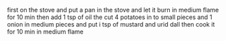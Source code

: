 first on the stove and put a pan in the stove and let it burn in medium flame for 10 min then add 1 tsp of oil the cut 4 potatoes in to small pieces and 1 onion in medium pieces and put i tsp of mustard and urid dall then cook it for 10 min in medium flame